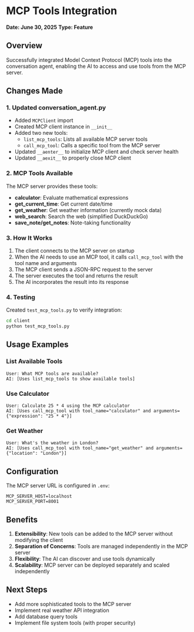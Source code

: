 # MCP Tools Integration
**Date: June 30, 2025**
**Type: Feature**

## Overview
Successfully integrated Model Context Protocol (MCP) tools into the conversation agent, enabling the AI to access and use tools from the MCP server.

## Changes Made

### 1. Updated conversation_agent.py
- Added `MCPClient` import
- Created MCP client instance in `__init__`
- Added two new tools:
  - `list_mcp_tools`: Lists all available MCP server tools
  - `call_mcp_tool`: Calls a specific tool from the MCP server
- Updated `__aenter__` to initialize MCP client and check server health
- Updated `__aexit__` to properly close MCP client

### 2. MCP Tools Available
The MCP server provides these tools:
- **calculator**: Evaluate mathematical expressions
- **get_current_time**: Get current date/time
- **get_weather**: Get weather information (currently mock data)
- **web_search**: Search the web (simplified DuckDuckGo)
- **save_note/get_notes**: Note-taking functionality

### 3. How It Works
1. The client connects to the MCP server on startup
2. When the AI needs to use an MCP tool, it calls `call_mcp_tool` with the tool name and arguments
3. The MCP client sends a JSON-RPC request to the server
4. The server executes the tool and returns the result
5. The AI incorporates the result into its response

### 4. Testing
Created `test_mcp_tools.py` to verify integration:
```bash
cd client
python test_mcp_tools.py
```

## Usage Examples

### List Available Tools
```
User: What MCP tools are available?
AI: [Uses list_mcp_tools to show available tools]
```

### Use Calculator
```
User: Calculate 25 * 4 using the MCP calculator
AI: [Uses call_mcp_tool with tool_name="calculator" and arguments={"expression": "25 * 4"}]
```

### Get Weather
```
User: What's the weather in London?
AI: [Uses call_mcp_tool with tool_name="get_weather" and arguments={"location": "London"}]
```

## Configuration
The MCP server URL is configured in `.env`:
```
MCP_SERVER_HOST=localhost
MCP_SERVER_PORT=8001
```

## Benefits
1. **Extensibility**: New tools can be added to the MCP server without modifying the client
2. **Separation of Concerns**: Tools are managed independently in the MCP server
3. **Flexibility**: The AI can discover and use tools dynamically
4. **Scalability**: MCP server can be deployed separately and scaled independently

## Next Steps
- Add more sophisticated tools to the MCP server
- Implement real weather API integration
- Add database query tools
- Implement file system tools (with proper security)